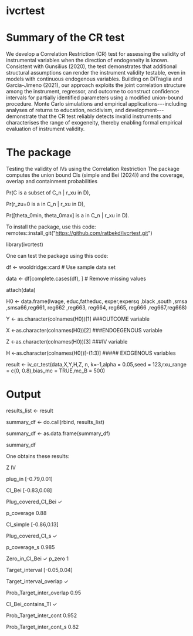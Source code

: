# ivcrtest

# Summary of the CR test
We develop a Correlation Restriction (CR) test for assessing the validity of instrumental variables when the direction of endogeneity is known. Consistent with Gunsilius (2020), the test demonstrates that additional structural assumptions can render the instrument validity testable, even in models with continuous endogenous variables. Building on DiTraglia and Garcia-Jimeno (2021), our approach exploits the joint correlation structure among the instrument, regressor, and outcome to construct confidence intervals for partially identified parameters using a modified union-bound procedure. Monte Carlo simulations and empirical applications---including analyses of returns to education, recidivism, and development---demonstrate that the CR test reliably detects invalid instruments and characterises the range of exogeneity, thereby enabling formal empirical evaluation of instrument validity.

# The package
Testing the validity of IVs using the Correlation Restriction
The package computes the union bound CIs (simple and Bei (2024)) and the coverage, overlap and containment probabilities


Pr(C is a subset of  C_n | r_xu in D), 

Pr(r_zu=0 is a in C_n | r_xu in D), 

Pr([theta_0min, theta_0max] is a in C_n | r_xu in D).

To install the package, use this code:
remotes::install_git("https://github.com/ratbekd/ivcrtest.git")

library(ivcrtest)

One can test the package using this code:
 
df <- wooldridge::card  # Use sample data set
 
data <- df[complete.cases(df), ]  # Remove missing values

attach(data)

H0 <- data.frame(lwage, educ,fatheduc, exper,expersq ,black ,south ,smsa ,smsa66,reg661, reg662 ,reg663, reg664,
                 reg665, reg666 ,reg667,reg668)
                 
Y <- as.character(colnames(H0))[1] ###OUTCOME variable

X <-as.character(colnames(H0))[2] ###ENDOEGENOUS variable

Z <-as.character(colnames(H0))[3] ###IV variable

H <-as.character(colnames(H0))[-(1:3)] ##### EXOGENOUS variables

result <- iv_cr_test(data,X,Y,H,Z,  n, k=-1,alpha = 0.05,seed = 123,rxu_range = c(0, 0.8),bias_mc = TRUE,mc_B = 500)

# Output

results_list <- result

summary_df <- do.call(rbind, results_list)

summary_df <- as.data.frame(summary_df)

summary_df

One obtains these results:
                                 
Z                                   IV

plug_in                   [-0.79,0.01]

CI_Bei                    [-0.83,0.08]

Plug_covered_CI_Bei                  ✓

p_coverage                        0.88

CI_simple                 [-0.86,0.13]

Plug_covered_CI_s                    ✓

p_coverage_s                     0.985

Zero_in_CI_Bei                       ✓
p_zero                               1

Target_interval           [-0.05,0.04]

Target_interval_overlap              ✓

Prob_Target_inter_overlap         0.95

CI_Bei_contains_TI                   ✓

Prob_Target_inter_cont           0.952

Prob_Target_inter_cont_s          0.82
